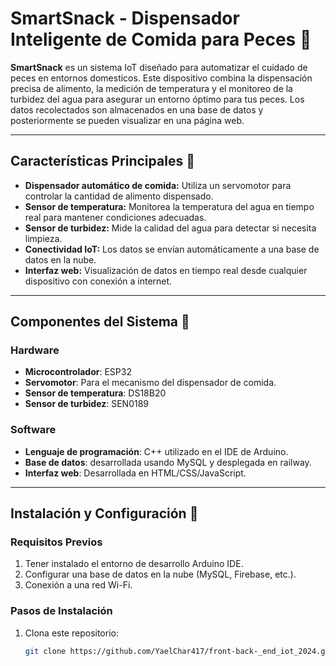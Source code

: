 # **SmartSnack - Dispensador Inteligente de Comida para Peces** 🐠

**SmartSnack** es un sistema IoT diseñado para automatizar el cuidado de peces en entornos domesticos. Este dispositivo combina la dispensación precisa de alimento, la medición de temperatura y el monitoreo de la turbidez del agua para asegurar un entorno óptimo para tus peces. Los datos recolectados son almacenados en una base de datos y posteriormente se pueden visualizar en una página web.

---

## **Características Principales** 🌟
- **Dispensador automático de comida:** Utiliza un servomotor para controlar la cantidad de alimento dispensado.
- **Sensor de temperatura:** Monitorea la temperatura del agua en tiempo real para mantener condiciones adecuadas.
- **Sensor de turbidez:** Mide la calidad del agua para detectar si necesita limpieza.
- **Conectividad IoT:** Los datos se envían automáticamente a una base de datos en la nube.
- **Interfaz web:** Visualización de datos en tiempo real desde cualquier dispositivo con conexión a internet.

---

## **Componentes del Sistema** 🔧

### **Hardware**
- **Microcontrolador**: ESP32
- **Servomotor**: Para el mecanismo del dispensador de comida.
- **Sensor de temperatura**: DS18B20
- **Sensor de turbidez**: SEN0189

### **Software**
- **Lenguaje de programación**: C++ utilizado en el IDE de Arduino.
- **Base de datos**: desarrollada usando MySQL y desplegada en railway.
- **Interfaz web**: Desarrollada en HTML/CSS/JavaScript.

---

## **Instalación y Configuración** 🚀

### **Requisitos Previos**
1. Tener instalado el entorno de desarrollo Arduino IDE.
2. Configurar una base de datos en la nube (MySQL, Firebase, etc.).
3. Conexión a una red Wi-Fi.

### **Pasos de Instalación**
1. Clona este repositorio:
   ```bash
   git clone https://github.com/YaelChar417/front-back-_end_iot_2024.git
